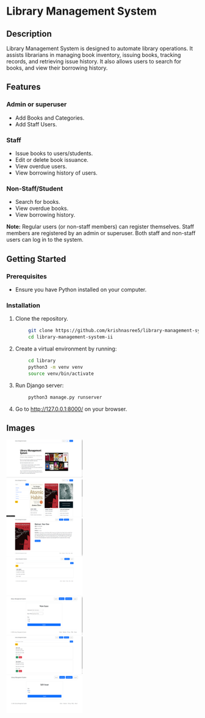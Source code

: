 
# Library Management System

## Description

Library Management System is designed to automate library operations. It assists librarians in managing book inventory, issuing books, tracking records, and retrieving issue history. It also allows users to search for books, and view their borrowing history.


## Features

### Admin or superuser

- Add Books and Categories.
- Add Staff Users.

### Staff

- Issue books to users/students.
- Edit or delete book issuance.
- View overdue users.
- View borrowing history of users.

### Non-Staff/Student

- Search for books.
- View overdue books.
- View borrowing history.

**Note:** Regular users (or non-staff members) can register themselves. Staff members are registered by an admin or superuser. Both staff and non-staff users can log in to the system.


## Getting Started

### Prerequisites 

- Ensure you have Python installed on your computer.

### Installation

1. Clone the repository.
```sh
        git clone https://github.com/krishnasree5/library-management-system-ii.git`
        cd library-management-system-ii
```
2. Create a virtual environment by running:
```sh
        cd library
        python3 -m venv venv
        source venv/bin/activate
```
3. Run Django server:
```sh
        python3 manage.py runserver
```
4. Go to http://127.0.0.1:8000/ on your browser.


## Images

<img src="./project-images/1.png" width="200" height="100"><br>
<img src="./project-images/2.png" width="200" height="100"><br>
<img src="./project-images/3.png" width="200" height="100"><br>
<img src="./project-images/4.png" width="200" height="100"><br>
<img src="./project-images/5.png" width="200" height="100"><br>
<img src="./project-images/6.png" width="200" height="100"><br>
<img src="./project-images/7.png" width="200" height="100">
